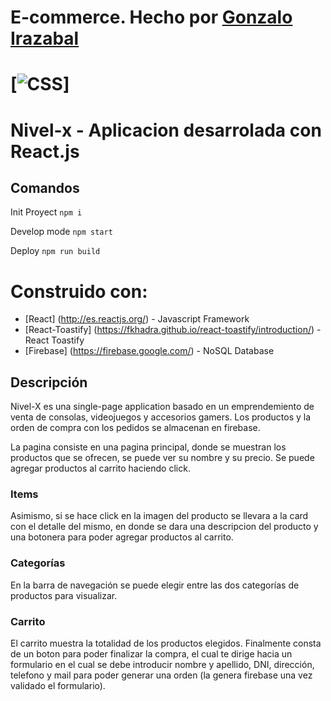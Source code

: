 # E-commerce. Hecho por [Gonzalo Irazabal](https://github.com/girazabal)

# [![CSS](https://img.shields.io/badge/Link%20al%20sitio-blueviolet)]

# Nivel-x - Aplicacion desarrolada con React.js

## Comandos

Init Proyect
`npm i`

Develop mode
`npm start`

Deploy
`npm run build`

# Construido con:
* [React] (http://es.reactjs.org/) - Javascript Framework
* [React-Toastify] (https://fkhadra.github.io/react-toastify/introduction/) - React Toastify
* [Firebase] (https://firebase.google.com/) - NoSQL Database




## Descripción

Nivel-X es una single-page application basado en un emprendemiento de venta de consolas, videojuegos y accesorios gamers. Los productos y la orden de compra con los pedidos se almacenan en firebase.

La pagina consiste en una pagina principal, donde se muestran los productos que se ofrecen, se puede ver su nombre y su precio. Se puede agregar productos al carrito haciendo click.

### Items

Asimismo, si se hace click en la imagen del producto se llevara a la card con el detalle del mismo, en donde se dara una descripcion del producto y una botonera para poder agregar productos al carrito. 

### Categorías
 En la barra de navegación se puede elegir entre las dos categorías de productos para visualizar. 

### Carrito

El carrito muestra la totalidad de los productos elegidos.
Finalmente consta de un boton para poder finalizar la compra, el cual te dirige hacia un formulario en el cual se debe introducir nombre y apellido, DNI, dirección, telefono y mail para poder generar una orden (la genera firebase una vez validado el formulario).

